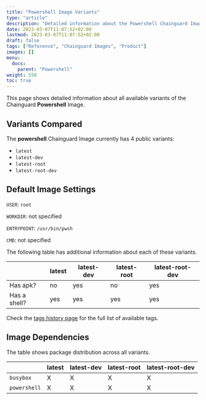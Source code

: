 ```yaml
---
title: "Powershell Image Variants"
type: "article"
description: "Detailed information about the Powershell Chainguard Image variants"
date: 2023-03-07T11:07:52+02:00
lastmod: 2023-03-07T11:07:52+02:00
draft: false
tags: ["Reference", "Chainguard Images", "Product"]
images: []
menu:
  docs:
    parent: "Powershell"
weight: 550
toc: true
---
```


This page shows detailed information about all available variants of the Chainguard **Powershell** Image.

## Variants Compared
The **powershell** Chainguard Image currently has 4 public variants: 

- `latest`
- `latest-dev`
- `latest-root`
- `latest-root-dev`

## Default Image Settings
`USER`:		`root`

`WORKDIR`:	not specified

`ENTRYPOINT`:	`/usr/bin/pwsh`

`CMD`:		not specified

The following table has additional information about each of these variants.

|              | latest | latest-dev | latest-root | latest-root-dev |
|--------------|--------|------------|-------------|-----------------|
| Has apk?     | no     | yes        | no          | yes             |
| Has a shell? | yes    | yes        | yes         | yes             |

Check the [tags history page](/chainguard/chainguard-images/reference/powershell/tags_history/) for the full list of available tags.
## Image Dependencies
The table shows package distribution across all variants.

|              | latest | latest-dev | latest-root | latest-root-dev |
|--------------|--------|------------|-------------|-----------------|
| `busybox`    | X      | X          | X           | X               |
| `powershell` | X      | X          | X           | X               |

